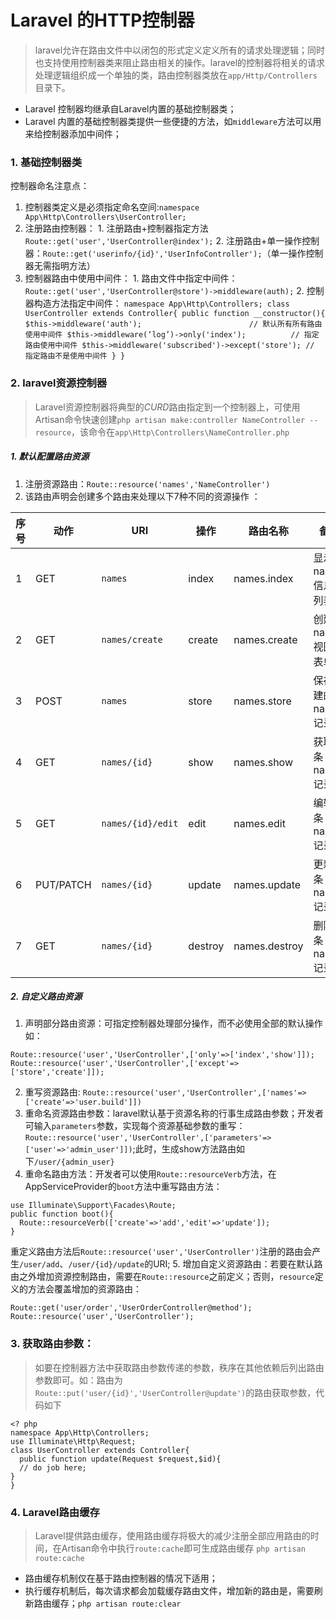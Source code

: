# Laravel 的HTTP控制器
> laravel允许在路由文件中以闭包的形式定义定义所有的请求处理逻辑；同时也支持使用控制器类来阻止路由相关的操作。laravel的控制器将相关的请求处理逻辑组织成一个单独的类，路由控制器类放在`app/Http/Controllers`目录下。
- Laravel 控制器均继承自Laravel内置的基础控制器类；
- Laravel 内置的基础控制器类提供一些便捷的方法，如`middleware`方法可以用来给控制器添加中间件；


### 1. 基础控制器类
控制器命名注意点：
  1. 控制器类定义是必须指定命名空间:`namespace App\Http\Controllers\UserController;`
  2. 注册路由控制器：
    1. 注册路由+控制器指定方法 `Route::get('user','UserController@index');`
    2. 注册路由+单一操作控制器：`Route::get('userinfo/{id}','UserInfoController');`（单一操作控制器无需指明方法）
  3. 控制器路由中使用中间件：
    1. 路由文件中指定中间件：`Route::get('user','UserController@store')->middleware(auth);`
    2. 控制器构造方法指定中间件：
    ```
    namespace App\Http\Controllers;
    class UserController extends Controller{
      public function __constructor(){
        $this->middleware('auth');                        // 默认所有所有路由使用中间件
        $this->middleware(‘log’)->only('index');          // 指定路由使用中间件
        $this->middleware('subscribed')->except('store'); // 指定路由不是使用中间件
      }
    }
    ```

### 2. laravel资源控制器
> Laravel资源控制器将典型的*CURD*路由指定到一个控制器上，可使用Artisan命令快速创建`php artisan make:controller NameController --resource`，该命令在`app\Http\Controllers\NameController.php`

##### 1. 默认配置路由资源

1. 注册资源路由：`Route::resource('names','NameController')`
2. 该路由声明会创建多个路由来处理以下7种不同的资源操作  ：

  |序号|动作     |URI               |操作   |路由名称       |备注|
  |---|---------|-----------------|-------|-------------|-------|
  |1  |GET      |`names`          |index  |names.index  |显示names信息/列表|
  |2  |GET      |`names/create`   |create |names.create |创建name视图/表单|
  |3  |POST     |`names`          |store  |names.store  |保存创建的name记录|
  |4  |GET      |`names/{id}`     |show   |names.show   |获取一条name记录|
  |5  |GET      |`names/{id}/edit`|edit   |names.edit   |编辑一条name记录|
  |6  |PUT/PATCH|`names/{id}`     |update |names.update |更新一条name记录|
  |7  |GET      |`names/{id}`     |destroy|names.destroy|删除一条name记录|

##### 2. 自定义路由资源
1. 声明部分路由资源：可指定控制器处理部分操作，而不必使用全部的默认操作如：
```
Route::resource('user','UserController',['only'=>['index','show']]);
Route::resource('user','UserController',['except'=>['store','create']]);
```
2. 重写资源路由:
`Route::resource('user','UserController',['names'=>['create'=>'user.build']])`
3. 重命名资源路由参数：laravel默认基于资源名称的行事生成路由参数；开发者可输入`parameters`参数，实现每个资源基础参数的重写：
`Route::resource('user','UserController',['parameters'=>['user'=>'admin_user']])`;此时，生成show方法路由如下`/user/{admin_user}`
4. 重命名路由方法：开发者可以使用`Route::resourceVerb`方法，在AppServiceProvider的`boot`方法中重写路由方法：
```
use Illuminate\Support\Facades\Route;
public function boot(){
  Route::resourceVerb(['create'=>'add','edit'=>'update']);
}
```
重定义路由方法后`Route::resource('user','UserController')`注册的路由会产生`/user/add`、`/user/{id}/update`的URI;
5. 增加自定义资源路由：若要在默认路由之外增加资源控制路由，需要在`Route::resource`之前定义；否则，`resource`定义的方法会覆盖增加的资源路由：
```
Route::get('user/order','UserOrderController@method');
Route::resource('user','UserController');
```
### 3. 获取路由参数：
> 如要在控制器方法中获取路由参数传递的参数，秩序在其他依赖后列出路由参数即可。如：路由为`Route::put('user/{id}','UserController@update')`的路由获取参数，代码如下
```
<? php
namespace App\Http\Controllers;
use Illuminate\Http\Request;
class UserController extends Controller{
  public function update(Request $request,$id){
  // do job here;
}
}
```

### 4. Laravel路由缓存

> Laravel提供路由缓存，使用路由缓存将极大的减少注册全部应用路由的时间，在Artisan命令中执行`route:cache`即可生成路由缓存
`php artisan route:cache`

- 路由缓存机制仅在基于路由控制器的情况下适用；
- 执行缓存机制后，每次请求都会加载缓存路由文件，增加新的路由是，需要刷新路由缓存；`php artisan route:clear`
